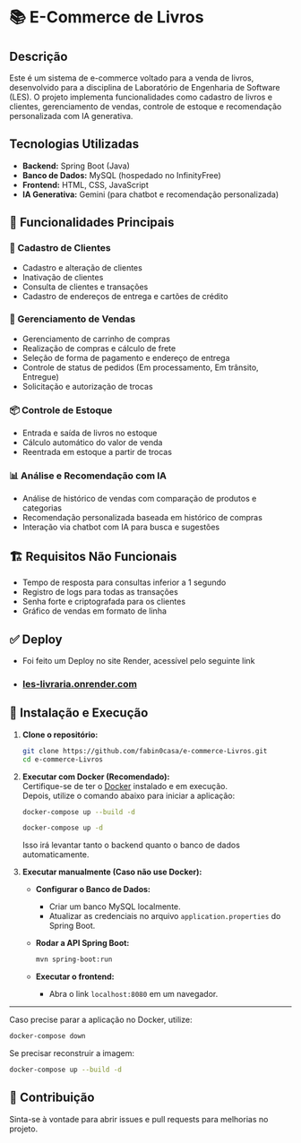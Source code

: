 # 📚 E-Commerce de Livros

## Descrição
Este é um sistema de e-commerce voltado para a venda de livros, desenvolvido para a disciplina de Laboratório de Engenharia de Software (LES). O projeto implementa funcionalidades como cadastro de livros e clientes, gerenciamento de vendas, controle de estoque e recomendação personalizada com IA generativa.

## Tecnologias Utilizadas
- **Backend:** Spring Boot (Java)
- **Banco de Dados:** MySQL (hospedado no InfinityFree)
- **Frontend:** HTML, CSS, JavaScript
- **IA Generativa:** Gemini (para chatbot e recomendação personalizada)

## 📂 Funcionalidades Principais

### 👤 Cadastro de Clientes
- Cadastro e alteração de clientes
- Inativação de clientes
- Consulta de clientes e transações
- Cadastro de endereços de entrega e cartões de crédito

### 🛒 Gerenciamento de Vendas
- Gerenciamento de carrinho de compras
- Realização de compras e cálculo de frete
- Seleção de forma de pagamento e endereço de entrega
- Controle de status de pedidos (Em processamento, Em trânsito, Entregue)
- Solicitação e autorização de trocas

### 📦 Controle de Estoque
- Entrada e saída de livros no estoque
- Cálculo automático do valor de venda
- Reentrada em estoque a partir de trocas

### 📊 Análise e Recomendação com IA
- Análise de histórico de vendas com comparação de produtos e categorias
- Recomendação personalizada baseada em histórico de compras
- Interação via chatbot com IA para busca e sugestões

## 🏗 Requisitos Não Funcionais
- Tempo de resposta para consultas inferior a 1 segundo
- Registro de logs para todas as transações
- Senha forte e criptografada para os clientes
- Gráfico de vendas em formato de linha

## ✅ Deploy
- Foi feito um Deploy no site Render, acessível pelo seguinte link
- ### [les-livraria.onrender.com](https://les-livraria.onrender.com)


## 🔧 Instalação e Execução

1. **Clone o repositório:**  
   ```sh
   git clone https://github.com/fabin0casa/e-commerce-Livros.git
   cd e-commerce-Livros
   ```

2. **Executar com Docker (Recomendado):**  
   Certifique-se de ter o [Docker](https://www.docker.com/) instalado e em execução.  
   Depois, utilize o comando abaixo para iniciar a aplicação:
   ```sh
   docker-compose up --build -d
   ```
   ```sh
   docker-compose up -d
   ```
   Isso irá levantar tanto o backend quanto o banco de dados automaticamente.  

4. **Executar manualmente (Caso não use Docker):**  

   - **Configurar o Banco de Dados:**  
     - Criar um banco MySQL localmente.  
     - Atualizar as credenciais no arquivo `application.properties` do Spring Boot.  

   - **Rodar a API Spring Boot:**  
     ```sh
     mvn spring-boot:run
     ```

   - **Executar o frontend:**  
     - Abra o link `localhost:8080` em um navegador.  

---

Caso precise parar a aplicação no Docker, utilize:  
```sh
docker-compose down
```

Se precisar reconstruir a imagem:  
```sh
docker-compose up --build -d
```

## 📌 Contribuição
Sinta-se à vontade para abrir issues e pull requests para melhorias no projeto.


